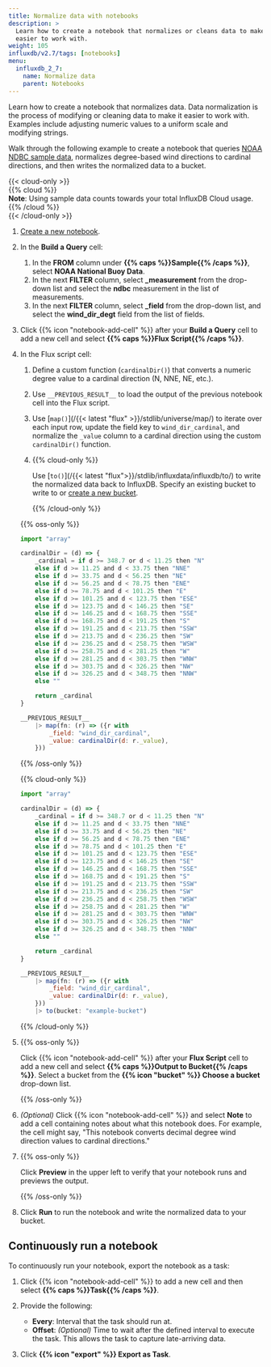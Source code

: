 ```yaml
---
title: Normalize data with notebooks
description: >
  Learn how to create a notebook that normalizes or cleans data to make it
  easier to work with.
weight: 105
influxdb/v2.7/tags: [notebooks]
menu:
  influxdb_2_7:
    name: Normalize data
    parent: Notebooks
---
```


Learn how to create a notebook that normalizes data.
Data normalization is the process of modifying or cleaning data to make it easier to
work with. Examples include adjusting numeric values to a uniform scale and modifying strings.

Walk through the following example to create a notebook that queries
[NOAA NDBC sample data](/influxdb/v2.0/reference/sample-data/#noaa-ndbc-data),
normalizes degree-based wind directions to cardinal directions, and then writes
the normalized data to a bucket.

{{< cloud-only >}}  
{{% cloud %}}  
**Note**: Using sample data counts towards your total InfluxDB Cloud usage.
{{% /cloud %}}  
{{< /cloud-only >}}

1.  [Create a new notebook](/influxdb/v2.7/notebooks/create-notebook/).
2.  In the **Build a Query** cell:

    1.  In the **FROM** column under **{{% caps %}}Sample{{% /caps %}}**,
        select **NOAA National Buoy Data**.
    2.  In the next **FILTER** column, select **_measurement** from the drop-down list
        and select the **ndbc** measurement in the list of measurements.
    3.  In the next **FILTER** column, select **_field** from the drop-down list,
        and select the **wind\_dir\_degt** field from the list of fields.

3.  Click {{% icon "notebook-add-cell" %}} after your **Build a Query** cell to 
    add a new cell and select **{{% caps %}}Flux Script{{% /caps %}}**.
    
4.  In the Flux script cell:
    
    1.  Define a custom function (`cardinalDir()`) that converts a numeric degree
        value to a cardinal direction (N, NNE, NE, etc.).
    2.  Use `__PREVIOUS_RESULT__` to load the output of the previous notebook
        cell into the Flux script.
    3.  Use [`map()`](/{{< latest "flux" >}}/stdlib/universe/map/) to iterate
        over each input row, update the field key to `wind_dir_cardinal`, and
        normalize the `_value` column to a cardinal direction using the custom
        `cardinalDir()` function.
    4.  {{% cloud-only %}}
        
        Use [`to()`](/{{< latest "flux">}}/stdlib/influxdata/influxdb/to/)
        to write the normalized data back to InfluxDB.
        Specify an existing bucket to write to or
        [create a new bucket](/influxdb/v2.7/organizations/buckets/create-bucket/).

        {{% /cloud-only %}}
    
    {{% oss-only %}}

    ```js
    import "array"

    cardinalDir = (d) => {
        _cardinal = if d >= 348.7 or d < 11.25 then "N"
        else if d >= 11.25 and d < 33.75 then "NNE"
        else if d >= 33.75 and d < 56.25 then "NE"
        else if d >= 56.25 and d < 78.75 then "ENE"
        else if d >= 78.75 and d < 101.25 then "E"
        else if d >= 101.25 and d < 123.75 then "ESE"
        else if d >= 123.75 and d < 146.25 then "SE"
        else if d >= 146.25 and d < 168.75 then "SSE"
        else if d >= 168.75 and d < 191.25 then "S"
        else if d >= 191.25 and d < 213.75 then "SSW"
        else if d >= 213.75 and d < 236.25 then "SW"
        else if d >= 236.25 and d < 258.75 then "WSW"
        else if d >= 258.75 and d < 281.25 then "W"
        else if d >= 281.25 and d < 303.75 then "WNW"
        else if d >= 303.75 and d < 326.25 then "NW"
        else if d >= 326.25 and d < 348.75 then "NNW"
        else ""

        return _cardinal
    }

    __PREVIOUS_RESULT__
        |> map(fn: (r) => ({r with
            _field: "wind_dir_cardinal",
            _value: cardinalDir(d: r._value),
        }))
    ```
    {{% /oss-only %}}

    {{% cloud-only %}}

    ```js
    import "array"

    cardinalDir = (d) => {
        _cardinal = if d >= 348.7 or d < 11.25 then "N"
        else if d >= 11.25 and d < 33.75 then "NNE"
        else if d >= 33.75 and d < 56.25 then "NE"
        else if d >= 56.25 and d < 78.75 then "ENE"
        else if d >= 78.75 and d < 101.25 then "E"
        else if d >= 101.25 and d < 123.75 then "ESE"
        else if d >= 123.75 and d < 146.25 then "SE"
        else if d >= 146.25 and d < 168.75 then "SSE"
        else if d >= 168.75 and d < 191.25 then "S"
        else if d >= 191.25 and d < 213.75 then "SSW"
        else if d >= 213.75 and d < 236.25 then "SW"
        else if d >= 236.25 and d < 258.75 then "WSW"
        else if d >= 258.75 and d < 281.25 then "W"
        else if d >= 281.25 and d < 303.75 then "WNW"
        else if d >= 303.75 and d < 326.25 then "NW"
        else if d >= 326.25 and d < 348.75 then "NNW"
        else ""

        return _cardinal
    }

    __PREVIOUS_RESULT__
        |> map(fn: (r) => ({r with
            _field: "wind_dir_cardinal",
            _value: cardinalDir(d: r._value),
        }))
        |> to(bucket: "example-bucket")
    ```
    {{% /cloud-only %}}

4.  {{% oss-only %}}
    
    Click {{% icon "notebook-add-cell" %}} after your **Flux Script** cell to 
    add a new cell and select **{{% caps %}}Output to Bucket{{% /caps %}}**.
    Select a bucket from the **{{% icon "bucket" %}} Choose a bucket**
    drop-down list. 

    {{% /oss-only %}}
    
5.  _(Optional)_ Click {{% icon "notebook-add-cell" %}} and select **Note** to
    add a cell containing notes about what this notebook does. For example, the
    cell might say, "This notebook converts decimal degree wind direction values
    to cardinal directions."
6.  {{% oss-only %}}

    Click **Preview** in the upper left to verify that your notebook runs and previews the output.
    
    {{% /oss-only %}}
6.  Click **Run** to run the notebook and write the normalized data to your bucket.

## Continuously run a notebook
To continuously run your notebook, export the notebook as a task:

1.  Click {{% icon "notebook-add-cell" %}} to add a new cell and then select
    **{{% caps %}}Task{{% /caps %}}**.
2.  Provide the following:

    - **Every**: Interval that the task should run at.
    - **Offset**: _(Optional)_ Time to wait after the defined interval to execute the task.
      This allows the task to capture late-arriving data.

3.  Click **{{% icon "export" %}} Export as Task**.
